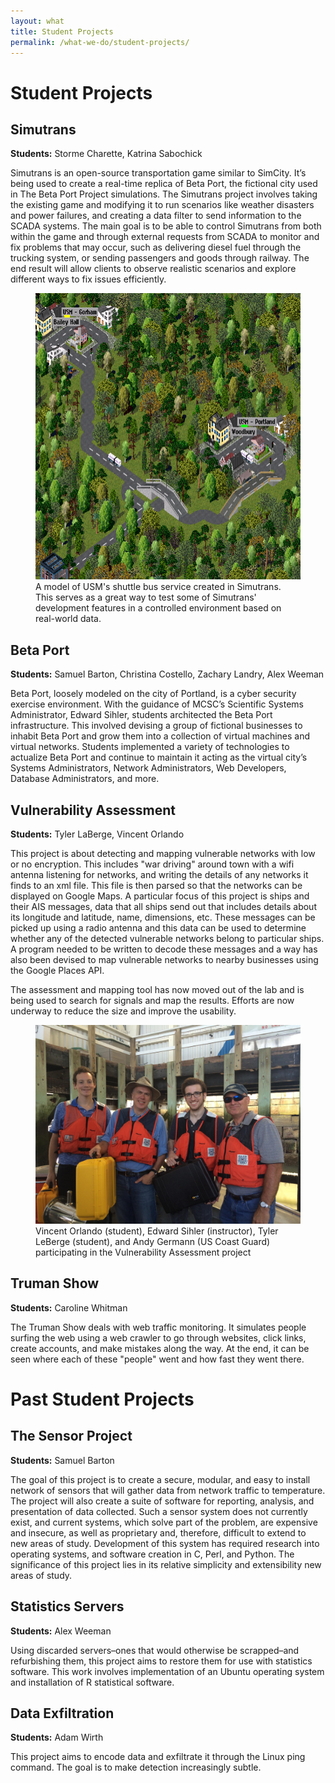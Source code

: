 ```yaml
---
layout: what
title: Student Projects
permalink: /what-we-do/student-projects/
---
```

<h1>Student Projects</h1>

<h2>Simutrans</h2>

<p><strong>Students:</strong> Storme Charette, Katrina Sabochick</p>

<p>Simutrans is an open-source transportation game similar to SimCity. It’s being used to create a real-time replica of Beta Port, the fictional city used in The Beta Port Project simulations. The Simutrans project involves taking the existing game and modifying it to run scenarios like weather disasters and power failures, and creating a data filter to send information to the SCADA systems. The main goal is to be able to control Simutrans from both within the game and through external requests from SCADA to monitor and fix problems that may occur, such as delivering diesel fuel through the trucking system, or sending passengers and goods through railway. The end result will allow clients to observe realistic scenarios and explore different ways to fix issues efficiently.</p>
<figure>
<img src="/img/usm-shuttlebus-simulation (1).png" alt="USM Shuttlebus simulation" width="621" height="458"><figcaption>A model of USM's shuttle bus service created in Simutrans. This serves as a great way to test some of Simutrans' development features in a controlled environment based on real-world data.</figcaption>
</figure>

<h2>Beta Port</h2>

<p><strong>Students:</strong> Samuel Barton, Christina Costello, Zachary Landry, Alex Weeman</p>

<p>Beta Port, loosely modeled on the city of Portland, is a cyber security exercise environment. With the guidance of MCSC’s Scientific Systems Administrator, Edward Sihler, students architected the Beta Port infrastructure. This involved devising a group of fictional businesses to inhabit Beta Port and grow them into a collection of virtual machines and virtual networks. Students implemented a variety of technologies to actualize Beta Port and continue to maintain it acting as the virtual city’s Systems Administrators, Network Administrators, Web Developers, Database Administrators, and more. </p>

<h2>Vulnerability Assessment</h2>

<p><strong>Students:</strong> Tyler LaBerge, Vincent Orlando</p>

<p>This project is about detecting and mapping vulnerable networks with low or no encryption. This includes "war driving" around town with a wifi antenna listening for networks, and writing the details of any networks it finds to an xml file. This file is then parsed so that the networks can be displayed on Google Maps. A particular focus of this project is ships and their AIS messages, data that all ships send out that includes details about its longitude and latitude, name, dimensions, etc. These messages can be picked up using a radio antenna and this data can be used to determine whether any of the detected vulnerable networks belong to particular ships. A program needed to be written to decode these messages and a way has also been devised to map vulnerable networks to nearby businesses using the Google Places API.</p>
<p>The assessment and mapping tool has now moved out of the lab and is
being used to search for signals and map the results. Efforts are now
underway to reduce the size and improve the usability.</p>

<figure>
<img src="/img/vulnerability-assessment.jpg" alt="Vulnerability Assessment participants" width="500"><figcaption>Vincent Orlando (student), Edward Sihler (instructor), Tyler LeBerge (student), and Andy Germann (US Coast Guard) participating in the Vulnerability Assessment project</figcaption>
</figure>

<h2>Truman Show</h2>

<p><strong>Students:</strong> Caroline Whitman</p>

<p>The Truman Show deals with web traffic monitoring. It simulates people surfing the web using a web crawler to go through websites, click links, create accounts, and make mistakes along the way. At the end, it can be seen where each of these "people" went and how fast they went there.</p>

<h1>Past Student Projects</h1>

<h2>The Sensor Project </h2>

<p><strong>Students:</strong> Samuel Barton</p>

<p>The goal of this project is to create a secure, modular, and easy to install network of sensors that will gather data from network traffic to temperature. The project will also create a suite of software for reporting, analysis, and presentation of data collected. Such a sensor system does not currently exist, and current systems, which solve part of the problem, are expensive and insecure, as well as proprietary and, therefore, difficult to extend to new areas of study. Development of this system has required research into operating systems, and software creation in C, Perl, and Python. The significance of this project lies in its relative simplicity and extensibility new areas of study. </p>

<h2>Statistics Servers</h2>

<p><strong>Students:</strong> Alex Weeman</p>

<p>Using discarded servers–ones that would otherwise be scrapped–and refurbishing them, this project aims to restore them for use with statistics software. This work involves implementation of an Ubuntu operating system and installation of R statistical software.</p>

<h2>Data Exfiltration</h2>

<p><strong>Students:</strong> Adam Wirth</p>

<p>This project aims to encode data and exfiltrate it through the Linux ping command. The goal is to make detection increasingly subtle.</p>

